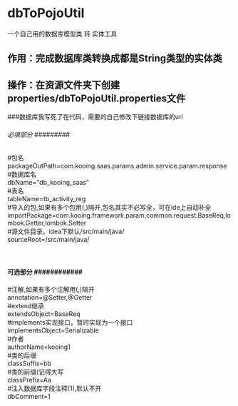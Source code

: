 # dbToPojoUtil
一个自己用的数据库模型类 转 实体工具

## 作用：完成数据库类转换成都是String类型的实体类
## 操作：在资源文件夹下创建properties/dbToPojoUtil.properties文件
###数据库我写死了在代码，需要的自己修改下链接数据库的url
######  必填部分 #########<br>
#包名<br>
packageOutPath=com.kooing.saas.params.admin.service.param.response<br>
#数据库名<br>
dbName="db_kooing_saas"<br>
#表名<br>
tableName=tb_activity_reg<br>
#导入的包,如果有多个包用(,)隔开,包名其实不必写全，可在ide上自动补全<br>
importPackage=com.kooing.framework.param.common.request.BaseReq,lombok.Getter,lombok.Setter<br>
#源文件目录，idea下默认/src/main/java/<br>
sourceRoot=/src/main/java/<br><br>
<br>
####   可选部分    ############<br>
#注解,如果有多个注解用(,)隔开<br>
annotation=@Setter,@Getter<br>
#extend继承<br>
extendsObject=BaseReq<br>
#implements实现接口，暂时实现为一个接口<br>
implementsObject=Serializable<br>
#作者<br>
authorName=kooing1<br>
#类的后缀<br>
classSuffix=bb<br>
#类的前缀(记得大写<br>
classPrefix=Aa<br>
#注入数据库字段注释(1),默认不开<br>
dbComment=1<br>
